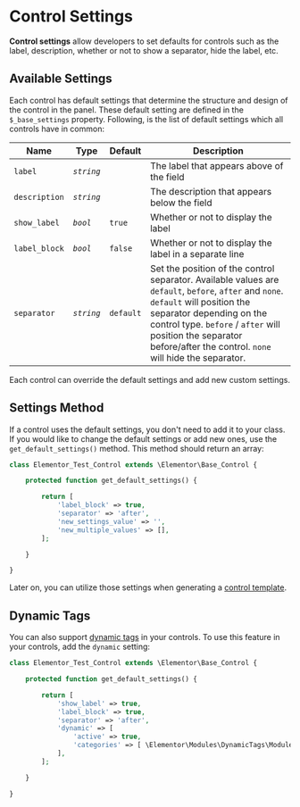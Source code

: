 # Control Settings

<Badge type="tip" vertical="top" text="Elementor Core" /> <Badge type="warning" vertical="top" text="Advanced" />

**Control settings** allow developers to set defaults for controls such as the label, description, whether or not to show a separator, hide the label, etc.

## Available Settings

Each control has default settings that determine the structure and design of the control in the panel. These default setting are defined in the `$_base_settings` property.  Following, is the list of default settings which all controls have in common:

| Name          | Type       | Default   | Description                                      |
|---------------|------------|-----------|--------------------------------------------------|
| `label`       | _`string`_ |           | The label that appears above of the field        |
| `description` | _`string`_ |           | The description that appears below the field     |
| `show_label`  | _`bool`_   | `true`    | Whether or not to display the label              |
| `label_block` | _`bool`_   | `false`   | Whether or not to display the label in a separate line  |
| `separator`   | _`string`_ | `default` | Set the position of the control separator. Available values are `default`, `before`, `after` and `none`. `default` will position the separator depending on the control type. `before` / `after` will position the separator before/after the control. `none` will hide the separator. |

Each control can override the default settings and add new custom settings.

## Settings Method

If a control uses the default settings, you don't need to add it to your class. If you would like to change the default settings or add new ones, use the `get_default_settings()` method. This method should return an array:

```php
class Elementor_Test_Control extends \Elementor\Base_Control {

	protected function get_default_settings() {

		return [
			'label_block' => true,
			'separator' => 'after',
			'new_settings_value' => '',
			'new_multiple_values' => [],
		];

	}

}
```

Later on, you can utilize those settings when generating a [control template](./../controls/control-template/).

## Dynamic Tags

You can also support [dynamic tags](./../dynamic-tags/) in your controls. To use this feature in your controls, add the `dynamic` setting:

```php {9-12}
class Elementor_Test_Control extends \Elementor\Base_Control {

	protected function get_default_settings() {

		return [
			'show_label' => true,
			'label_block' => true,
			'separator' => 'after',
			'dynamic' => [
				'active' => true,
				'categories' => [ \Elementor\Modules\DynamicTags\Module::TEXT_CATEGORY ],
			],
		];

	}

}
```
